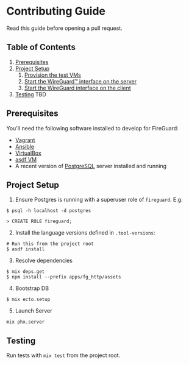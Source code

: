 # Contributing Guide

Read this guide before opening a pull request.

## Table of Contents

1. [Prerequisites](#prerequisites)
2. [Project Setup](#project-setup)
   1. [Provision the test VMs](#provision-the-test-vms)
   2. [Start the WireGuard™ interface on the
      server](#start-the-wireguard-interface-on-the-server)
   3. [Start the WireGuard interface on the
      client](#start-the-wireguard-interface-on-the-client)
3. [Testing](#testing)
   TBD

## Prerequisites

You'll need the following software installed to develop for FireGuard:

- [Vagrant](vagrantup.com)
- [Ansible](ansible.com)
- [VirtualBox](virtualbox.org)
- [asdf VM](asdf-vm.com)
- A recent version of [PostgreSQL](postgresql.org) server installed and running

## Project Setup

1. Ensure Postgres is running with a superuser role of `fireguard`. E.g.
  ```
  $ psql -h localhost -d postgres

  > CREATE ROLE fireguard;
  ```
2. Install the language versions defined in `.tool-versions`:
  ```
  # Run this from the project root
  $ asdf install
  ```
3. Resolve dependencies
  ```
  $ mix deps.get
  $ npm install --prefix apps/fg_http/assets
  ```
4. Bootstrap DB
  ```
  $ mix ecto.setup
  ```
5. Launch Server
  ```
  mix phx.server
  ```

## Testing

Run tests with `mix test` from the project root.

